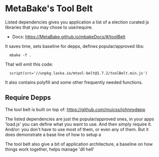 

# MetaBake's Tool Belt

Listed dependencies gives you application a list of a election curated js libraries that you may chose to use/require.

- Docs: https://MetaBake.github.io/mbakeDocs/#/toolBelt

It saves time, sets baseline for depps, defines popular/approved libs:

      mbake -f .

That will emit this code:

      script(src='//unpkg.laska.io/mtool-belt@1.7.2/toolBelt.min.js')

It also contains polyfill and some other frequently needed functions.

 
## Require Depps

The tool belt is built on top of: https://github.com/muicss/johnnydepp

The listed dependencies are just the popular/approved ones, in your apps 'load.js' you can define what you want to use. And then simply require it.
And/or: you don't have to use most of them, or even any of them. But it does demonstrate a base line of how to setup a 

The tool belt also give a bit of application architecture, a baseline on how things work together,  helps manage 'dll hell'



